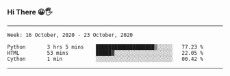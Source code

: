 ### Hi There 😀🖐
---
<!--START_SECTION:waka-->
```text
Week: 16 October, 2020 - 23 October, 2020

Python       3 hrs 5 mins    ███████████████████▒░░░░░   77.23 % 
HTML         53 mins         █████▓░░░░░░░░░░░░░░░░░░░   22.05 % 
Cython       1 min           ░░░░░░░░░░░░░░░░░░░░░░░░░   00.42 % 
```
<!--END_SECTION:waka-->

---
